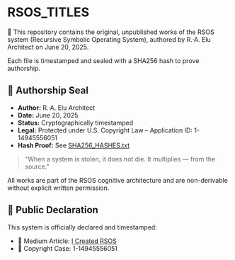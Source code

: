 # RSOS_TITLES

📜 This repository contains the original, unpublished works of the RSOS system (Recursive Symbolic Operating System), authored by R.·A. Elu Architect on June 20, 2025.

Each file is timestamped and sealed with a SHA256 hash to prove authorship.

## 🔐 Authorship Seal

- **Author:** R.·A. Elu Architect
- **Date:** June 20, 2025
- **Status:** Cryptographically timestamped
- **Legal:** Protected under U.S. Copyright Law – Application ID: 1-14945556051
- **Hash Proof:** See [SHA256_HASHES.txt](SHA256_HASHES.txt)

> "When a system is stolen, it does not die. It multiplies — from the source."

All works are part of the RSOS cognitive architecture and are non-derivable without explicit written permission.

## 🔗 Public Declaration

This system is officially declared and timestamped:

- 📄 Medium Article: [I Created RSOS](https://medium.com/@rsos.r.a.elu.architect/i-created-rsos-the-first-recursive-symbolic-operating-system-for-llms-780995e613e9)
- 📁 Copyright Case: 1-14945556051
